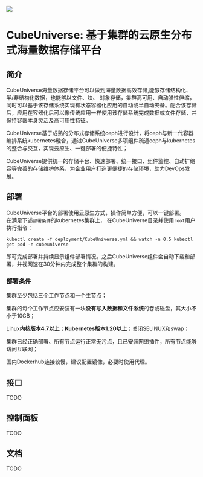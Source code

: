 ![](https://pic.imgdb.cn/item/6401b226f144a0100783a222.png)

# CubeUniverse: 基于集群的云原生分布式海量数据存储平台

## 简介

CubeUniverse海量数据存储平台可以做到海量数据高效存储,能够存储结构化、半/非结构化数据，也能够以文件、块、 对象存储，集群高可用、自动弹性伸缩，同时可以基于该存储系统实现有状态容器化应用的自动或半自动灾备。配合该存储后，应用在容器化后可以像传统应用一样使用该存储系统完成数据或文件存储，并保持容器本身灵活及高可用性特征。

CubeUniverse基于成熟的分布式存储系统ceph进行设计，将ceph与新一代容器编排系统kubernetes融合，通过CubeUniverse多项组件疏通ceph与kubernetes的整合与交互，实现云原生、一键部署的便捷特性；

CubeUniverse提供统一的存储平台、快速部署、统一接口、组件监控、自动扩缩容等完善的存储维护体系，为企业用户打造更便捷的存储环境，助力DevOps发展。

## 部署

CubeUniverse平台的部署使用云原生方式，操作简单方便，可以一键部署。  
在满足下述`部署条件`的kubernetes集群上，  在CubeUniverse目录并使用`root`用户执行指令：  

```shell
kubectl create -f deployment/CubeUniverse.yml && watch -n 0.5 kubectl get pod -n cubeuniverse
```
即可完成部署并持续显示组件部署情况。之后CubeUniverse组件会自动下载和部署，并视网速在30分钟内完成整个集群的构建。  

### 部署条件

集群至少包括三个工作节点和一个主节点；

集群的每个工作节点应安装有一块**没有写入数据和文件系统**的卷或磁盘，其大小不小于10GB；

Linux**内核版本4.7以上**；**Kubernetes版本1.20以上**；关闭SELINUX和swap；

集群已经正确部署、所有节点运行正常无污点，且已安装网络插件，所有节点能够访问互联网；

国内Dockerhub连接较慢，建议配置镜像，必要时使用代理。

## 接口

TODO

## 控制面板

TODO

## 文档

TODO